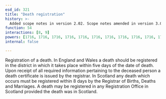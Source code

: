 ```yaml
---
esd_id: 321
title: "Death registration"
history: >-
  Added scope notes in version 2.02. Scope notes amended in version 3.05. Name changed to 'Death registration' in version 4.00.
function: 54
interactions: [8, 9]
powers: [1716, 1716, 1716, 1716, 1716, 1716, 1716, 1716, 1716, 1716, 1716, 1716, 1716, 1717, 1717, 1717, 1717, 1717, 1717, 1717, 1717, 1717, 1717, 1717, 1717, 1717, 1718, 1718, 1718, 1718, 1718, 1718, 1718, 1718, 1718, 1718, 1718, 1718, 1718, 1719, 1719, 1719, 1719, 1719, 1719, 1719, 1719, 1719, 1719, 1719, 1719, 1719, 3191, 3191, 3191, 3191, 3191, 3191, 3191, 3191, 3191]
internal: false

---
```


Registration of a death.
In England and Wales a death should be registered in the district in which it takes place within five days of the date of death. Upon receipt of all required information pertaining to the deceased person a death certificate is issued by the registrar. 
In Scotland any death which occurs must be registered within 8 days by the Registrar of Births, Deaths and Marriages. A death may be registered in any Registration Office in Scotland provided the death was in Scotland.

